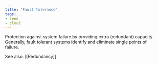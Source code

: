 ```yaml
---
title: "Fault Tolerance"
tags:
- seed
- cloud
---
```


Protection against system failure by providing extra (redundant) capacity. Generally, fault tolerant systems identify and eliminate single points of failure.

See also: [[Redundancy]] 